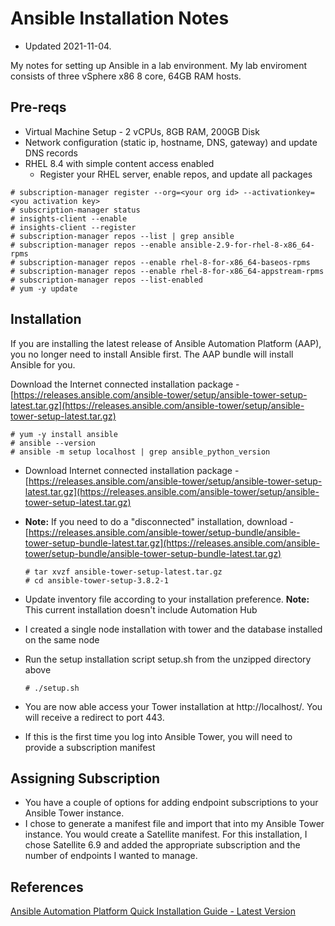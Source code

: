 # Ansible Installation Notes
- Updated 2021-11-04. 

My notes for setting up Ansible in a lab environment.  My lab enviroment consists of three vSphere x86 8 core, 64GB RAM hosts.

## Pre-reqs
- Virtual Machine Setup - 2 vCPUs, 8GB RAM, 200GB Disk
- Network configuration (static ip, hostname, DNS, gateway) and update DNS records
- RHEL 8.4 with simple content access enabled
  - Register your RHEL server, enable repos, and update all packages
 ```
 # subscription-manager register --org=<your org id> --activationkey=<you activation key>
 # subscription-manager status
 # insights-client --enable
 # insights-client --register
 # subscription-manager repos --list | grep ansible
 # subscription-manager repos --enable ansible-2.9-for-rhel-8-x86_64-rpms
 # subscription-manager repos --enable rhel-8-for-x86_64-baseos-rpms
 # subscription-manager repos --enable rhel-8-for-x86_64-appstream-rpms
 # subscription-manager repos --list-enabled
 # yum -y update 
```

## Installation
If you are installing the latest release of Ansible Automation Platform (AAP), you no longer need to install Ansible first.  The AAP bundle will install Ansible for you. 

Download the  Internet connected installation package - [https://releases.ansible.com/ansible-tower/setup/ansible-tower-setup-latest.tar.gz](https://releases.ansible.com/ansible-tower/setup/ansible-tower-setup-latest.tar.gz)

```
# yum -y install ansible
# ansible --version
# ansible -m setup localhost | grep ansible_python_version
```


- Download Internet connected installation package - [https://releases.ansible.com/ansible-tower/setup/ansible-tower-setup-latest.tar.gz](https://releases.ansible.com/ansible-tower/setup/ansible-tower-setup-latest.tar.gz)
- **Note:** If you need to do a "disconnected" installation, download - [https://releases.ansible.com/ansible-tower/setup-bundle/ansible-tower-setup-bundle-latest.tar.gz](https://releases.ansible.com/ansible-tower/setup-bundle/ansible-tower-setup-bundle-latest.tar.gz)

      # tar xvzf ansible-tower-setup-latest.tar.gz
      # cd ansible-tower-setup-3.8.2-1
      
      
- Update inventory file according to your installation preference. **Note:** This current installation doesn't include Automation Hub
- I created a single node installation with tower and the database installed on the same node
- Run the setup installation script setup.sh from the unzipped directory above

      # ./setup.sh
      
- You are now able access your Tower installation at http://localhost/.  You will receive a redirect to port 443.  
- If this is the first time you log into Ansible Tower, you will need to provide a subscription manifest

## Assigning Subscription
- You have a couple of options for adding endpoint subscriptions to your Ansible Tower instance.
- I chose to generate a manifest file and import that into my Ansible Tower instance.  You would create a Satellite manifest.  For this installation, I chose Satellite 6.9 and added the appropriate subscription and the number of endpoints I wanted to manage.

## References
[Ansible Automation Platform Quick Installation Guide - Latest Version](https://docs.ansible.com/ansible-tower/latest/html/quickinstall/index.html)

 
